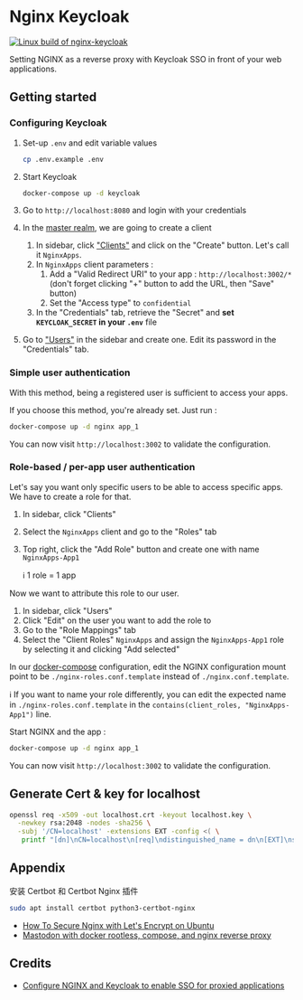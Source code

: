 # Nginx Keycloak

[![Linux build of nginx-keycloak](https://github.com/flavienbwk/nginx-keycloak/actions/workflows/linux-build.yml/badge.svg)](https://github.com/flavienbwk/nginx-keycloak/actions/workflows/linux-build.yml)

Setting NGINX as a reverse proxy with Keycloak SSO in front of your web applications.

## Getting started

### Configuring Keycloak

1. Set-up `.env` and edit variable values

    ```bash
    cp .env.example .env
    ```

2. Start Keycloak

    ```bash
    docker-compose up -d keycloak
    ```

3. Go to `http://localhost:8080` and login with your credentials

4. In the [master realm](http://localhost:8080/auth/admin/master/console/#/realms/master), we are going to create a client

    1. In sidebar, click ["Clients"](http://localhost:8080/auth/admin/master/console/#/realms/master/clients) and click on the "Create" button. Let's call it `NginxApps`.
    2. In `NginxApps` client parameters :
       1. Add a "Valid Redirect URI" to your app : `http://localhost:3002/*` (don't forget clicking "+" button to add the URL, then "Save" button)
       2. Set the "Access type" to `confidential`
    3. In the "Credentials" tab, retrieve the "Secret" and **set `KEYCLOAK_SECRET` in your `.env`** file

5. Go to ["Users"](http://localhost:8080/auth/admin/master/console/#/realms/master/users) in the sidebar and create one. Edit its password in the "Credentials" tab.

### Simple user authentication

With this method, being a registered user is sufficient to access your apps.

If you choose this method, you're already set. Just run :

```bash
docker-compose up -d nginx app_1
```

You can now visit `http://localhost:3002` to validate the configuration.

### Role-based / per-app user authentication

Let's say you want only specific users to be able to access specific apps. We have to create a role for that.

1. In sidebar, click "Clients"
2. Select the `NginxApps` client and go to the "Roles" tab
3. Top right, click the "Add Role" button and create one with name `NginxApps-App1`

    :information_source: 1 role = 1 app

Now we want to attribute this role to our user.

1. In sidebar, click "Users"
2. Click "Edit" on the user you want to add the role to
3. Go to the "Role Mappings" tab
4. Select the "Client Roles" `NginxApps` and assign the `NginxApps-App1` role by selecting it and clicking "Add selected"

In our [docker-compose](./docker-compose.yml) configuration, edit the NGINX configuration mount point to be `./nginx-roles.conf.template` instead of `./nginx.conf.template`.

:information_source: If you want to name your role differently, you can edit the expected name in `./nginx-roles.conf.template` in the `contains(client_roles, "NginxApps-App1")` line.

Start NGINX and the app :

```bash
docker-compose up -d nginx app_1
```

You can now visit `http://localhost:3002` to validate the configuration.

## Generate Cert & key for localhost

```bash
openssl req -x509 -out localhost.crt -keyout localhost.key \
  -newkey rsa:2048 -nodes -sha256 \
  -subj '/CN=localhost' -extensions EXT -config <( \
   printf "[dn]\nCN=localhost\n[req]\ndistinguished_name = dn\n[EXT]\nsubjectAltName=DNS:localhost\nkeyUsage=digitalSignature\nextendedKeyUsage=serverAuth")
```

## Appendix

安装 Certbot 和 Certbot Nginx 插件

```bash
sudo apt install certbot python3-certbot-nginx
```

- [How To Secure Nginx with Let's Encrypt on Ubuntu](https://www.digitalocean.com/community/tutorials/how-to-secure-nginx-with-let-s-encrypt-on-ubuntu-22-04)
- [Mastodon with docker rootless, compose, and nginx reverse proxy](https://du.nkel.dev/blog/2023-12-12_mastodon-docker-rootless/)
  
## Credits

- [Configure NGINX and Keycloak to enable SSO for proxied applications](https://kevalnagda.github.io/configure-nginx-and-keycloak-to-enable-sso-for-proxied-applications)
